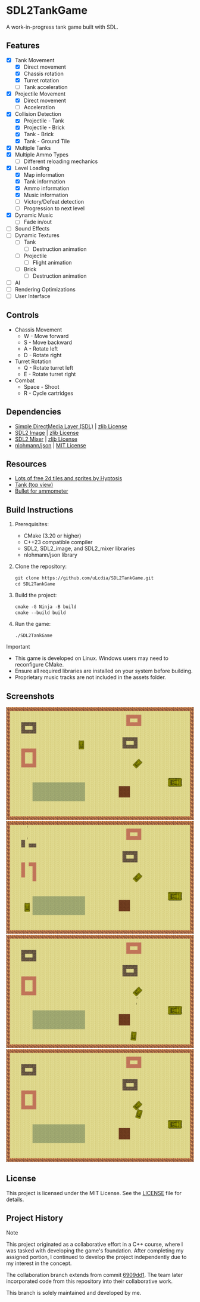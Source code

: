 # SDL2TankGame

A work-in-progress tank game built with SDL.

## Features

- [x] Tank Movement
    - [x] Direct movement
    - [x] Chassis rotation
    - [x] Turret rotation
    - [ ] Tank acceleration
- [x] Projectile Movement
    - [x] Direct movement
    - [ ] Acceleration
- [x] Collision Detection
    - [x] Projectile - Tank
    - [x] Projectile - Brick
    - [x] Tank - Brick
    - [x] Tank - Ground Tile
- [x] Multiple Tanks
- [x] Multiple Ammo Types
    - [ ] Different reloading mechanics
- [x] Level Loading
    - [x] Map information
    - [x] Tank information
    - [x] Ammo information
    - [x] Music information
    - [ ] Victory/Defeat detection
    - [ ] Progression to next level
- [x] Dynamic Music
    - [ ] Fade in/out
- [ ] Sound Effects
- [ ] Dynamic Textures
    - [ ] Tank
        - [ ] Destruction animation
    - [ ] Projectile
        - [ ] Flight animation
    - [ ] Brick
        - [ ] Destruction animation
- [ ] AI
- [ ] Rendering Optimizations
- [ ] User Interface

## Controls

- Chassis Movement
    - W - Move forward
    - S - Move backward
    - A - Rotate left
    - D - Rotate right
- Turret Rotation
    - Q - Rotate turret left
    - E - Rotate turret right
- Combat
    - Space - Shoot
    - R - Cycle cartridges

## Dependencies

- [Simple DirectMedia Layer (SDL)](https://github.com/libsdl-org/SDL) | [zlib License](https://github.com/libsdl-org/SDL/blob/main/LICENSE.txt)
- [SDL2 Image](https://github.com/libsdl-org/SDL_image) | [zlib License](https://github.com/libsdl-org/SDL_image/blob/main/LICENSE.txt)
- [SDL2 Mixer](https://github.com/libsdl-org/SDL_mixer) | [zlib License](https://github.com/libsdl-org/SDL_mixer/blob/main/LICENSE.txt)
- [nlohmann/json](https://github.com/nlohmann/json) | [MIT License](https://github.com/nlohmann/json/blob/develop/LICENSE.MIT)

## Resources

- [Lots of free 2d tiles and sprites by Hyptosis](https://opengameart.org/content/lots-of-free-2d-tiles-and-sprites-by-hyptosis)
- [Tank (top view)](https://opengameart.org/content/tank-top-view)
- [Bullet for ammometer](https://opengameart.org/content/bullet-for-ammometer)

## Build Instructions

1. Prerequisites:
   - CMake (3.20 or higher)
   - C++23 compatible compiler
   - SDL2, SDL2_image, and SDL2_mixer libraries
   - nlohmann/json library

2. Clone the repository:
   ```
   git clone https://github.com/uLcdia/SDL2TankGame.git
   cd SDL2TankGame
   ```

3. Build the project:
   ```
   cmake -G Ninja -B build
   cmake --build build
   ```

4. Run the game:
   ```
   ./SDL2TankGame
   ```

> [!IMPORTANT]
> - This game is developed on Linux. Windows users may need to reconfigure CMake.
> - Ensure all required libraries are installed on your system before building.
> - Proprietary music tracks are not included in the assets folder.

## Screenshots

![Initialization](extra/screenshots/initial.png)
![Brick Destruction](extra/screenshots/brick_destruction.png)
![Projectile Hitting Tank](extra/screenshots/projectile_hitting_tank.png)
![Tank Collision](extra/screenshots/tank_collision.png)

## License

This project is licensed under the MIT License. See the [LICENSE](LICENSE) file for details.

## Project History

> [!NOTE]
> This project originated as a collaborative effort in a C++ course, where I was tasked with developing the game's foundation. After completing my assigned portion, I continued to develop the project independently due to my interest in the concept.
> 
> The collaboration branch extends from commit [6909dd1](https://github.com/uLcdia/SDL2TankGame/commit/6909dd1a6a3ea6262b78a673d38144b7b5821595). The team later incorporated code from this repository into their collaborative work.
> 
> This branch is solely maintained and developed by me.
